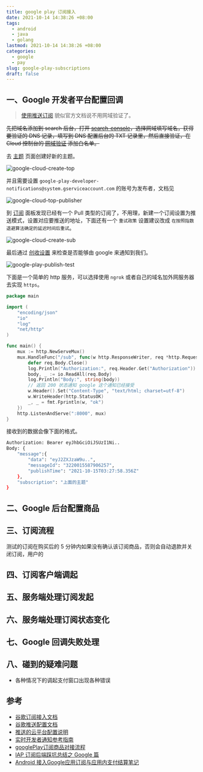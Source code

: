 ```yaml
---
title: google play 订阅接入
date: 2021-10-14 14:38:26 +08:00
tags:
  - android
  - java
  - golang
lastmod: 2021-10-14 14:38:26 +08:00
categories:
  - google
  - pay
slug: google-play-subscriptions
draft: false
---
```


## 一、Google 开发者平台配置回调

> [使用推送订阅](https://cloud.google.com/pubsub/docs/push) 貌似官方文档说不用网域验证了。

~~先把域名添加到 search 后台，打开 [search-console](https://search.google.com/search-console/welcome)，选择网域填写域名，获得要验证的 DNS 记录，填写到 DNS 配置后台的 TXT 记录里，然后直接验证，在 Cloud 控制台的 [网域验证](https://console.cloud.google.com/apis/credentials/domainverification) 添加白名单。~~


去 [主题](https://console.cloud.google.com/cloudpubsub/topic/list) 页面创建好新的主题。

![google-cloud-create-top](/public/img/google-play/google-cloud-create-top.png)

并且需要设置 `google-play-developer-notifications@system.gserviceaccount.com` 的账号为发布者，文档见

![google-cloud-top-publisher](/public/img/google-play/google-cloud-top-publisher.png)


到 [订阅](https://console.cloud.google.com/cloudpubsub/subscription/list) 面板发现已经有一个 Pull 类型的订阅了，不用理，新建一个订阅设置为推送模式，设置对应要推送的地址，下面还有一个 `重试政策` 设置建议改成 `在按照指数退避算法确定的延迟时间后重试`。

![google-cloud-create-sub](/public/img/google-play/google-cloud-create-sub.png)


最后通过 [创收设置](https://play.google.com/console/u/0/developers/${developer}/app/${app_id}/monetization-setup) 来检查是否能够由 google 来通知到我们。

![google-play-publish-test](/public/img/google-play/google-play-publish-test.png)

下面是一个简单的 http 服务，可以选择使用 `ngrok` 或者自己的域名加外网服务器去实现 `https`。

```go
package main

import (
	"encoding/json"
	"io"
	"log"
	"net/http"
)

func main() {
	mux := http.NewServeMux()
	mux.HandleFunc("/sub", func(w http.ResponseWriter, req *http.Request) {
		defer req.Body.Close()
		log.Println("Authorization:", req.Header.Get("Authorization"))
		body, _ := io.ReadAll(req.Body)
		log.Println("Body:", string(body))
		// 返回 200 状态通知 google 这个通知已经接受
		w.Header().Set("Content-Type", "text/html; charset=utf-8")
		w.WriteHeader(http.StatusOK)
		_, _ = fmt.Fprintln(w, "ok")
	})
	http.ListenAndServe(":8000", mux)
}

```

接收到的数据会像下面的格式。

```bash
Authorization: Bearer eyJhbGciOiJSUzI1Ni..
Body: {
    "message":{
        "data": "eyJ2ZXJzaW9u..",
        "messageId": "3220015587906257",
        "publishTime": "2021-10-15T03:27:58.356Z"
    },
    "subscription": "上面的主题"
}
```

## 二、Google 后台配置商品

## 三、订阅流程

测试的订阅在购买后的 5 分钟内如果没有确认该订阅商品，否则会自动退款并关闭订阅，用户的


## 四、订阅客户端调起

## 五、服务端处理订阅发起

## 六、服务端处理订阅状态变化

## 七、Google 回调失败处理


## 八、碰到的疑难问题

- 各种情况下的调起支付窗口出现各种错误




## 参考

- [谷歌订阅接入文档](https://developer.android.google.cn/google/play/billing/subscriptions)
- [谷歌推送配置文档](https://cloud.google.com/pubsub/docs/push)
- [推送的云平台配置说明](https://developer.android.google.cn/google/play/billing/getting-ready#configure-rtdn)
- [实时开发者通知参考指南](https://developer.android.google.cn/google/play/billing/rtdn-reference)
- [googlePlay订阅商品对接流程](https://blog.csdn.net/diaomeng11/article/details/103237874)
- [IAP 订阅后端踩坑总结之 Google 篇](https://www.cnblogs.com/Fushengliangnian/p/11190538.html)
- [Android 接入Google应用订阅与应用内支付结算笔记](https://blog.csdn.net/wjj1996825/article/details/80862349)
